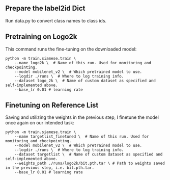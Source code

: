 ## Prepare the label2id Dict
Run data.py to convert class names to class ids.

## Pretraining on Logo2k
This command runs the fine-tuning on the downloaded model:
```
python -m train.siamese.train \
    --name logo2k \  # Name of this run. Used for monitoring and checkpointing.
    --model mobilenet_v2 \  # Which pretrained model to use.
    --logdir ./runs \  # Where to log training info.
    --dataset logo_2k \  # Name of custom dataset as specified and self-implemented above.
    --base_lr 0.01 # learning rate
```

## Finetuning on Reference List
Saving and utilizing the weights in the previous step, I finetune the model once again on our intended task:
```
python -m train.siamese.train \
    --name targetlist_finetuned \  # Name of this run. Used for monitoring and checkpointing.
    --model mobilenet_v2 \  # Which pretrained model to use.
    --logdir ./runs \  # Where to log training info.
    --dataset targetlist \  # Name of custom dataset as specified and self-implemented above.
    --weights_path ./runs/logo2k/bit.pth.tar \ # Path to weights saved in the previous step, i.e. bit.pth.tar.
    --base_lr 0.01 # learning rate
```
